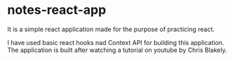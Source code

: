 # notes-react-app

It is a simple react application made for the purpose of practicing react. 

I have used basic react hooks nad Context API for building this application. 
The application is built after watching a tutorial on youtube by Chris Blakely.
